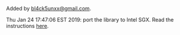 Added by bl4ck5unxx@gmail.com.

Thu Jan 24 17:47:06 EST 2019: port the library to Intel SGX. Read the instructions [here](http://github.com/bl4ck5un/secp256k1-sgx).
